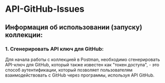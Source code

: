 # API-GitHub-Issues
## Информация об использовании (запуску) коллекции: 
### 1. Сгенерировать API ключ для GitHub: 
Для начала работы с коллекцией в Postman, необходимо сгенерировать API-ключ для GitHub, который также известен как "токен доступа", - это способ аутентификации, который позволяет пользователям взаимодействовать с GitHub через программы, используя API GitHub. 
